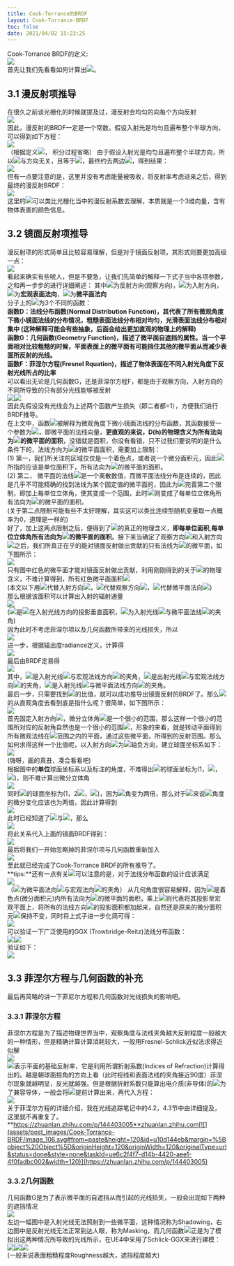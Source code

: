 ```yaml
---
title: Cook-Torrance的BRDF
layout: Cook-Torrance-BRDF
toc: false
date: 2021/04/02 15:23:25
---
```



Cook-Torrance BRDF的定义:<br />![](assets/post_images/Cook-Torrance-BRDF/image_000.svg#from=paste&height=44&id=u1f6096cf&margin=%5Bobject%20Object%5D&originHeight=44&originWidth=675&originalType=url&status=done&style=none&taskId=udac5ec80-f6f7-4012-958b-43f395591ff&width=675)<br />首先让我们先看看如何计算出![](assets/post_images/Cook-Torrance-BRDF/image_001.svg#from=paste&height=23&id=u653a67dd&margin=%5Bobject%20Object%5D&originHeight=23&originWidth=63&originalType=url&status=done&style=none&taskId=u5a2d08d2-390d-4bea-a1a4-b06e7339dd0&width=63)。
<a name="XKAM8"></a>
## **3.1 漫反射项推导**
在很久之前谈光栅化的时候就提及过，漫反射会均匀的向每个方向反射<br />![](assets/post_images/Cook-Torrance-BRDF/image_002.jpg#from=paste&height=383&id=u5a73d9de&margin=%5Bobject%20Object%5D&originHeight=383&originWidth=617&originalType=url&status=done&style=none&taskId=ub9550757-311a-43ba-9a91-98410a7b861&width=617)<br />因此，漫反射的BRDF一定是一个常数。假设入射光是均匀且遍布整个半球方向，可以得到如下方程：<br />![](assets/post_images/Cook-Torrance-BRDF/image_003.jpg#from=paste&height=261&id=u4adb0527&margin=%5Bobject%20Object%5D&originHeight=261&originWidth=840&originalType=url&status=done&style=none&taskId=u3829682d-e5a3-4a9c-ad35-04c08e61745&width=840)<br />（根据定义![](assets/post_images/Cook-Torrance-BRDF/image_004.svg#from=paste&height=23&id=uf7abef4b&margin=%5Bobject%20Object%5D&originHeight=23&originWidth=137&originalType=url&status=done&style=none&taskId=u97cac1da-3352-4542-ba99-db307a11830&width=137)， 积分过程省略） 由于假设入射光是均匀且遍布整个半球方向，所以![](assets/post_images/Cook-Torrance-BRDF/image_005.svg#from=paste&height=23&id=u7ffcba90&margin=%5Bobject%20Object%5D&originHeight=23&originWidth=21&originalType=url&status=done&style=none&taskId=ub3c6f941-f93b-4127-b266-6e2e44f669d&width=21)与方向无关，且等于![](assets/post_images/Cook-Torrance-BRDF/image_006.svg#from=paste&height=23&id=u85e8414b&margin=%5Bobject%20Object%5D&originHeight=23&originWidth=24&originalType=url&status=done&style=none&taskId=uc1baa105-9c17-47e6-a4aa-8f325ebf36c&width=24)，最终约去两边![](assets/post_images/Cook-Torrance-BRDF/image_007.svg#from=paste&height=20&id=uf94ccd9e&margin=%5Bobject%20Object%5D&originHeight=20&originWidth=14&originalType=url&status=done&style=none&taskId=ud7d5515c-625f-4429-a059-5998a307cf4&width=14)，得到结果：<br />![](assets/post_images/Cook-Torrance-BRDF/image_008.svg#from=paste&height=57&id=u6152c488&margin=%5Bobject%20Object%5D&originHeight=57&originWidth=675&originalType=url&status=done&style=none&taskId=u0e8479cf-65ba-4bd9-a04c-d566cd5c66f&width=675)<br />但有一点要注意的是，这里并没有考虑能量被吸收，将反射率考虑进来之后，得到最终的漫反射BRDF：<br />![](assets/post_images/Cook-Torrance-BRDF/image_009.svg#from=paste&height=54&id=u00c4a599&margin=%5Bobject%20Object%5D&originHeight=54&originWidth=675&originalType=url&status=done&style=none&taskId=u94796a54-97fe-4089-8652-01cd37b9f2c&width=675)<br />这里的![](assets/post_images/Cook-Torrance-BRDF/image_010.svg#from=paste&height=20&id=ubaa9c8d7&margin=%5Bobject%20Object%5D&originHeight=20&originWidth=11&originalType=url&status=done&style=none&taskId=u9ed945a7-d18f-440c-88a3-f36e1b9853a&width=11)可以类比光栅化当中的漫反射系数去理解，本质就是一个3维向量，含有物体表面的颜色信息。
<a name="YoFOT"></a>
## **3.2 镜面反射项推导**
漫反射项的形式简单且比较容易理解，但是对于镜面反射项，其形式则要更加高级一点：<br />![](assets/post_images/Cook-Torrance-BRDF/image_011.svg#from=paste&height=68&id=ub446b41a&margin=%5Bobject%20Object%5D&originHeight=68&originWidth=675&originalType=url&status=done&style=none&taskId=u6f5e5c5b-7b9f-4dcd-8cc9-45382254769&width=675)<br />看起来确实有些唬人，但是不要急，让我们先简单的解释一下式子当中各项参数，之和再一步步的进行详细阐述： 其中![](assets/post_images/Cook-Torrance-BRDF/image_012.svg#from=paste&height=15&id=u19fc8cb3&margin=%5Bobject%20Object%5D&originHeight=15&originWidth=10&originalType=url&status=done&style=none&taskId=u0aa36a34-67d6-46a4-a7a9-546d4da5d02&width=10)为反射方向(观察方向)，![](assets/post_images/Cook-Torrance-BRDF/image_013.svg#from=paste&height=20&id=u29652c75&margin=%5Bobject%20Object%5D&originHeight=20&originWidth=6&originalType=url&status=done&style=none&taskId=u4d9f2d7f-566b-4b21-9d11-b21e72be70d&width=6)为入射方向，![](assets/post_images/Cook-Torrance-BRDF/image_014.svg#from=paste&height=15&id=u762f01cf&margin=%5Bobject%20Object%5D&originHeight=15&originWidth=13&originalType=url&status=done&style=none&taskId=uaa5228aa-e424-41e6-b043-69f138bbd63&width=13)为**宏观表面法向**，![](assets/post_images/Cook-Torrance-BRDF/image_015.svg#from=paste&height=20&id=u3e9e3193&margin=%5Bobject%20Object%5D&originHeight=20&originWidth=12&originalType=url&status=done&style=none&taskId=ud9fca269-ad25-4084-8bbe-ba147900666&width=12)为**微平面法向**<br />分子上的![](assets/post_images/Cook-Torrance-BRDF/image_016.svg#from=paste&height=23&id=u82397aba&margin=%5Bobject%20Object%5D&originHeight=23&originWidth=68&originalType=url&status=done&style=none&taskId=ub78efde6-6563-4074-ac62-18a91bb96bd&width=68)为3个不同的函数：<br />**函数D：法线分布函数(Normal Distribution Function)，其代表了所有微观角度下微小镜面法线的分布情况，粗糙表面法线分布相对均匀，光滑表面法线分布相对集中 (这种解释可能会有些抽象，后面会给出更加直观的物理上的解释)**<br />**函数G：几何函数(Geometry Function)，描述了微平面自遮挡的属性。当一个平面相对比较粗糙的时候，平面表面上的微平面有可能挡住其他的微平面从而减少表面所反射的光线。**<br />**函数F：菲涅尔方程(Fresnel Rquation)，描述了物体表面在不同入射光角度下反射光线所占的比率**<br />可以看出无论是几何函数G，还是菲涅尔方程F，都是由于观察方向，入射方向的不同所导致的只有部分光线能够被反射<br />![](assets/post_images/Cook-Torrance-BRDF/image_017.svg#from=paste&height=45&id=u622aee9c&margin=%5Bobject%20Object%5D&originHeight=45&originWidth=675&originalType=url&status=done&style=none&taskId=uc55f9c37-063e-4cd3-9efc-26a77979327&width=675)![](assets/post_images/Cook-Torrance-BRDF/image_018.svg#from=paste&height=45&id=u1649bbb3&margin=%5Bobject%20Object%5D&originHeight=45&originWidth=675&originalType=url&status=done&style=none&taskId=u58549714-3fc8-44ba-8f6b-e9739521826&width=675)<br />因此先假设没有光线会为上述两个函数产生损失（即二者都=1），方便我们进行BRDF推导。<br />在上文中，函数![](assets/post_images/Cook-Torrance-BRDF/image_019.svg#from=paste&height=20&id=u4e6bcaf3&margin=%5Bobject%20Object%5D&originHeight=20&originWidth=17&originalType=url&status=done&style=none&taskId=uc4d924af-dc8b-46ad-aa92-1183dd25c0d&width=17)被解释为微观角度下微小镜面法线的分布函数，其函数接受一个参数为![](assets/post_images/Cook-Torrance-BRDF/image_020.svg#from=paste&height=20&id=ud4180fc2&margin=%5Bobject%20Object%5D&originHeight=20&originWidth=12&originalType=url&status=done&style=none&taskId=u614dabff-8849-44b9-addb-481b3b9662b&width=12)，即微平面的法线向量，**更直观的来说，D(h)的物理含义为所有法向为**![](assets/post_images/Cook-Torrance-BRDF/image_021.svg#from=paste&height=20&id=uaa99bc40&margin=%5Bobject%20Object%5D&originHeight=20&originWidth=12&originalType=url&status=done&style=none&taskId=u6d5adb96-6221-4c11-8d5e-d7a3716b99e&width=12)**的微平面的面积**，没错就是面积，你没有看错，只不过我们要说明的是什么条件下的，法线方向为![](assets/post_images/Cook-Torrance-BRDF/image_022.svg#from=paste&height=20&id=u09b05592&margin=%5Bobject%20Object%5D&originHeight=20&originWidth=12&originalType=url&status=done&style=none&taskId=u744cc614-794f-4ca1-aac0-68039218316&width=12)的微平面面积，需要加上限制：<br />(1) 第一，我们所关注的区域仅仅是一个着色点，或者说一个微分面积元，因此![](assets/post_images/Cook-Torrance-BRDF/image_023.svg#from=paste&height=26&id=u896d9440&margin=%5Bobject%20Object%5D&originHeight=26&originWidth=46&originalType=url&status=done&style=none&taskId=u931aee85-a38c-4667-a23d-e39866d99f4&width=46)所指的应该是单位面积下，所有法向为![](assets/post_images/Cook-Torrance-BRDF/image_024.svg#from=paste&height=20&id=u8ef475d2&margin=%5Bobject%20Object%5D&originHeight=20&originWidth=12&originalType=url&status=done&style=none&taskId=u1aab23fb-21a2-41a4-ad44-52245f1d2b2&width=12)的微平面的面积。<br />(2) 第二， 微平面的法线![](assets/post_images/Cook-Torrance-BRDF/image_025.svg#from=paste&height=20&id=uc1db05a7&margin=%5Bobject%20Object%5D&originHeight=20&originWidth=12&originalType=url&status=done&style=none&taskId=uea16520e-7b69-40b8-b6fa-34453bf6939&width=12)是一个离散数值，而微平面法线分布是连续的，因此是几乎不可能精确的找到法线为某个固定值的微平面的，因此为![](assets/post_images/Cook-Torrance-BRDF/image_026.svg#from=paste&height=26&id=u8b3bfd46&margin=%5Bobject%20Object%5D&originHeight=26&originWidth=46&originalType=url&status=done&style=none&taskId=ubd93c239-220f-4d3e-ad4c-b297a10bdb5&width=46)完善第二个限制，即加上每单位立体角，使其变成一个范围，此时![](assets/post_images/Cook-Torrance-BRDF/image_027.svg#from=paste&height=26&id=u7ae81139&margin=%5Bobject%20Object%5D&originHeight=26&originWidth=46&originalType=url&status=done&style=none&taskId=ud276b49a-2d8f-4f11-8945-c9d8d317d2b&width=46)则变成了每单位立体角所有法向为![](assets/post_images/Cook-Torrance-BRDF/image_028.svg#from=paste&height=20&id=u86d3351b&margin=%5Bobject%20Object%5D&originHeight=20&originWidth=12&originalType=url&status=done&style=none&taskId=u46d7377b-e25a-4b76-b5b7-d566f7e2836&width=12)的微平面的面积。<br />(关于第二点限制可能有些不太好理解，其实这可以类比连续型随机变量取一点概率为0，道理是一样的)<br />好了，加上这两点限制之后，便得到了![](assets/post_images/Cook-Torrance-BRDF/image_029.svg#from=paste&height=26&id=u7b903e31&margin=%5Bobject%20Object%5D&originHeight=26&originWidth=46&originalType=url&status=done&style=none&taskId=u0fc18995-ad4f-45b5-a623-6a977092842&width=46)的真正的物理含义，**即每单位面积,每单位立体角所有法向为**![](assets/post_images/Cook-Torrance-BRDF/image_030.svg#from=paste&height=20&id=u11b758db&margin=%5Bobject%20Object%5D&originHeight=20&originWidth=12&originalType=url&status=done&style=none&taskId=uf0b8d062-d4a4-48a2-aee4-02ee2ed033e&width=12)**的微平面的面积**。接下来当确定了观察方向![](assets/post_images/Cook-Torrance-BRDF/image_031.svg#from=paste&height=15&id=u1f1c7a05&margin=%5Bobject%20Object%5D&originHeight=15&originWidth=10&originalType=url&status=done&style=none&taskId=u9e6b3038-a66f-41ac-b4d0-c500e4f780d&width=10)和入射方向![](assets/post_images/Cook-Torrance-BRDF/image_032.svg#from=paste&height=20&id=u3446b9be&margin=%5Bobject%20Object%5D&originHeight=20&originWidth=6&originalType=url&status=done&style=none&taskId=u2a8b6a30-efca-46f0-8ea8-7531fde1660&width=6)之后，我们所真正在乎的能对镜面反射做出贡献的只有法线为![](assets/post_images/Cook-Torrance-BRDF/image_033.svg#from=paste&height=26&id=u360ed13d&margin=%5Bobject%20Object%5D&originHeight=26&originWidth=174&originalType=url&status=done&style=none&taskId=u67f6bdaa-3232-4dec-8c15-7edefd681a3&width=174)的微平面，如下图所示：<br />![](assets/post_images/Cook-Torrance-BRDF/image_034.jpeg#from=paste&height=203&id=ucbf0b9a9&margin=%5Bobject%20Object%5D&originHeight=203&originWidth=915&originalType=url&status=done&style=none&taskId=u7040579b-cc69-4e8f-ae68-0f366dd5432&width=915)<br />只有图中红色的微平面才能对镜面反射做出贡献，利用刚刚得到的关于![](assets/post_images/Cook-Torrance-BRDF/image_035.svg#from=paste&height=26&id=u576e6896&margin=%5Bobject%20Object%5D&originHeight=26&originWidth=46&originalType=url&status=done&style=none&taskId=u3f0dc219-ef89-4867-833d-e372ba86aa0&width=46)的物理含义，不难计算得到，所有红色微平面面积![](assets/post_images/Cook-Torrance-BRDF/image_036.svg#from=paste&height=26&id=u02ac6fad&margin=%5Bobject%20Object%5D&originHeight=26&originWidth=223&originalType=url&status=done&style=none&taskId=u6ad41389-ead5-4144-9ac6-799ebf80f70&width=223)<br />(本文以下用![](assets/post_images/Cook-Torrance-BRDF/image_037.svg#from=paste&height=18&id=u5f1f6bf9&margin=%5Bobject%20Object%5D&originHeight=18&originWidth=20&originalType=url&status=done&style=none&taskId=ue6a68a5c-3c87-401f-b1c4-646e09c78d8&width=20)代替入射方向![](assets/post_images/Cook-Torrance-BRDF/image_038.svg#from=paste&height=20&id=uf2219594&margin=%5Bobject%20Object%5D&originHeight=20&originWidth=6&originalType=url&status=done&style=none&taskId=ua294b6ee-a741-4c13-9de7-91f5923d83b&width=6)，![](assets/post_images/Cook-Torrance-BRDF/image_039.svg#from=paste&height=18&id=u223b1d12&margin=%5Bobject%20Object%5D&originHeight=18&originWidth=22&originalType=url&status=done&style=none&taskId=u17976c48-1932-4046-b592-e85592500fd&width=22)代替观察方向![](assets/post_images/Cook-Torrance-BRDF/image_040.svg#from=paste&height=15&id=uec90143f&margin=%5Bobject%20Object%5D&originHeight=15&originWidth=10&originalType=url&status=done&style=none&taskId=u863661e4-ba3c-44c8-a97c-fe470fa67df&width=10)，![](assets/post_images/Cook-Torrance-BRDF/image_041.svg#from=paste&height=18&id=u64fb4020&margin=%5Bobject%20Object%5D&originHeight=18&originWidth=24&originalType=url&status=done&style=none&taskId=uc6e34ddb-9972-4e98-a27f-cf8c68f5996&width=24)代替微平面法向![](assets/post_images/Cook-Torrance-BRDF/image_042.svg#from=paste&height=20&id=u952cdf9b&margin=%5Bobject%20Object%5D&originHeight=20&originWidth=12&originalType=url&status=done&style=none&taskId=uac7e9f03-58ce-47fa-a6df-2433094fb0e&width=12))<br />那么根据该面积可以计算出入射的辐射通量<br />![](assets/post_images/Cook-Torrance-BRDF/image_043.svg#from=paste&height=95&id=u2be57d99&margin=%5Bobject%20Object%5D&originHeight=95&originWidth=675&originalType=url&status=done&style=none&taskId=ufaf458e7-9785-4cf4-96b0-d48a15cd0af&width=675)<br />(![](assets/post_images/Cook-Torrance-BRDF/image_044.svg#from=paste&height=29&id=u73444e2d&margin=%5Bobject%20Object%5D&originHeight=29&originWidth=80&originalType=url&status=done&style=none&taskId=u228ac38d-bdf5-4a02-b33e-8ea905c60b2&width=80)是![](assets/post_images/Cook-Torrance-BRDF/image_045.svg#from=paste&height=26&id=u9197e6e0&margin=%5Bobject%20Object%5D&originHeight=26&originWidth=67&originalType=url&status=done&style=none&taskId=ub0fa703e-3fba-4b7c-8336-dbfce52d3f0&width=67)在入射光线方向的投影垂直面积，![](assets/post_images/Cook-Torrance-BRDF/image_046.svg#from=paste&height=23&id=ud279c92d&margin=%5Bobject%20Object%5D&originHeight=23&originWidth=20&originalType=url&status=done&style=none&taskId=u0de0326f-d16b-4917-85b6-4da189d890b&width=20)为入射光线![](assets/post_images/Cook-Torrance-BRDF/image_047.svg#from=paste&height=18&id=u32cb97f7&margin=%5Bobject%20Object%5D&originHeight=18&originWidth=20&originalType=url&status=done&style=none&taskId=ub813f240-8934-4846-8257-d14ddfddb1e&width=20)与微平面法线![](assets/post_images/Cook-Torrance-BRDF/image_048.svg#from=paste&height=18&id=ub334ea57&margin=%5Bobject%20Object%5D&originHeight=18&originWidth=24&originalType=url&status=done&style=none&taskId=u1e910778-b1c7-4d93-be20-78f0c36c8e5&width=24)的夹角)<br />因为此时不考虑菲涅尔项以及几何函数所带来的光线损失，所以<br />![](assets/post_images/Cook-Torrance-BRDF/image_049.svg#from=paste&height=44&id=ufcf3f559&margin=%5Bobject%20Object%5D&originHeight=44&originWidth=675&originalType=url&status=done&style=none&taskId=u8e073820-5875-4b29-bf9e-70d855ac98d&width=675)<br />进一步，根据辐出度radiance定义，计算得<br />![](assets/post_images/Cook-Torrance-BRDF/image_050.svg#from=paste&height=65&id=u43a35287&margin=%5Bobject%20Object%5D&originHeight=65&originWidth=675&originalType=url&status=done&style=none&taskId=u38580368-deed-4a86-a919-b960985232b&width=675)<br />最后由BRDF定易得<br />![](assets/post_images/Cook-Torrance-BRDF/image_051.svg#from=paste&height=68&id=uf0155597&margin=%5Bobject%20Object%5D&originHeight=68&originWidth=675&originalType=url&status=done&style=none&taskId=uef11399e-9d45-492d-ab8b-61174f81d74&width=675)<br />其中，![](assets/post_images/Cook-Torrance-BRDF/image_052.svg#from=paste&height=23&id=u5adbd982&margin=%5Bobject%20Object%5D&originHeight=23&originWidth=17&originalType=url&status=done&style=none&taskId=u7f874af5-0e7f-4570-9abe-c69088e4e73&width=17)是入射光线![](assets/post_images/Cook-Torrance-BRDF/image_053.svg#from=paste&height=18&id=ubada6e0b&margin=%5Bobject%20Object%5D&originHeight=18&originWidth=20&originalType=url&status=done&style=none&taskId=u57dc33f7-f09f-4200-869f-1c083d8f442&width=20)与宏观法线方向![](assets/post_images/Cook-Torrance-BRDF/image_054.svg#from=paste&height=15&id=ubf46313f&margin=%5Bobject%20Object%5D&originHeight=15&originWidth=13&originalType=url&status=done&style=none&taskId=u9e4d59b5-f631-4960-9920-2b105e9ee73&width=13)的夹角，![](assets/post_images/Cook-Torrance-BRDF/image_055.svg#from=paste&height=23&id=u59ee9ec2&margin=%5Bobject%20Object%5D&originHeight=23&originWidth=19&originalType=url&status=done&style=none&taskId=u8401fdf5-1ced-469c-9da9-227650336a7&width=19)是出射光线![](assets/post_images/Cook-Torrance-BRDF/image_056.svg#from=paste&height=18&id=ue668bdcc&margin=%5Bobject%20Object%5D&originHeight=18&originWidth=22&originalType=url&status=done&style=none&taskId=uf4baaa26-ad93-4631-9da5-4f5ade189d9&width=22)与宏观法线方向![](assets/post_images/Cook-Torrance-BRDF/image_057.svg#from=paste&height=15&id=uc1ca41a3&margin=%5Bobject%20Object%5D&originHeight=15&originWidth=13&originalType=url&status=done&style=none&taskId=ub49734a3-7497-4017-a29b-a193030e95a&width=13)的夹角，![](assets/post_images/Cook-Torrance-BRDF/image_058.svg#from=paste&height=23&id=u41c5adf2&margin=%5Bobject%20Object%5D&originHeight=23&originWidth=20&originalType=url&status=done&style=none&taskId=ua9a6c0f0-1331-4f88-aea6-0f549bf0964&width=20)是入射光线![](assets/post_images/Cook-Torrance-BRDF/image_059.svg#from=paste&height=18&id=u17bccd56&margin=%5Bobject%20Object%5D&originHeight=18&originWidth=20&originalType=url&status=done&style=none&taskId=u446e7c40-8a0a-4546-a6e7-eaccd3825e6&width=20)与微平面法线方向![](assets/post_images/Cook-Torrance-BRDF/image_060.svg#from=paste&height=18&id=ua0ca7b84&margin=%5Bobject%20Object%5D&originHeight=18&originWidth=24&originalType=url&status=done&style=none&taskId=ubfb37115-e132-4906-9da3-b67bbad760e&width=24)的夹角。<br />最后一步，只需要找到![](assets/post_images/Cook-Torrance-BRDF/image_061.svg#from=paste&height=26&id=u96ebdf3e&margin=%5Bobject%20Object%5D&originHeight=26&originWidth=78&originalType=url&status=done&style=none&taskId=u46c12d46-5127-4faa-9bb3-ad3db631412&width=78)的比值，就可以成功推导出镜面反射的BRDF了。那么![](assets/post_images/Cook-Torrance-BRDF/image_062.svg#from=paste&height=26&id=u4593518c&margin=%5Bobject%20Object%5D&originHeight=26&originWidth=78&originalType=url&status=done&style=none&taskId=u955a3c77-af7b-4696-8e52-5cb00cb684a&width=78)的从直观角度去看到底是指什么呢？很简单，如下图所示：<br />![](assets/post_images/Cook-Torrance-BRDF/image_063.jpeg#from=paste&height=434&id=u8b311ac9&margin=%5Bobject%20Object%5D&originHeight=434&originWidth=768&originalType=url&status=done&style=none&taskId=ub29ff17b-6e03-4eb3-a521-cd4c123e32f&width=768)<br />首先固定入射方向![](assets/post_images/Cook-Torrance-BRDF/image_064.svg#from=paste&height=18&id=ucfde2fc1&margin=%5Bobject%20Object%5D&originHeight=18&originWidth=20&originalType=url&status=done&style=none&taskId=u48ecb6dd-0222-4b93-a119-5a060a3890f&width=20)，微分立体角![](assets/post_images/Cook-Torrance-BRDF/image_065.svg#from=paste&height=23&id=u3f469000&margin=%5Bobject%20Object%5D&originHeight=23&originWidth=35&originalType=url&status=done&style=none&taskId=u87e24a62-422c-4655-a85d-53429855b63&width=35)是一个很小的范围，那么这样一个很小的范围所对应的反射角自然也是一个很小的范围![](assets/post_images/Cook-Torrance-BRDF/image_066.svg#from=paste&height=23&id=uedd1ed36&margin=%5Bobject%20Object%5D&originHeight=23&originWidth=33&originalType=url&status=done&style=none&taskId=u13d58571-361c-4fb4-8a88-2a52ba24201&width=33)，形象的来看，就是转动平面得到所有微观法线在![](assets/post_images/Cook-Torrance-BRDF/image_067.svg#from=paste&height=23&id=u4d5596dd&margin=%5Bobject%20Object%5D&originHeight=23&originWidth=35&originalType=url&status=done&style=none&taskId=ubc10c9c9-0faf-4b94-a80a-e5f4c394d58&width=35)范围之内的平面，通过这些微平面，所得到的反射范围。那么如何求得这样一个比值呢，以入射方向![](assets/post_images/Cook-Torrance-BRDF/image_068.svg#from=paste&height=18&id=u1a5e69f2&margin=%5Bobject%20Object%5D&originHeight=18&originWidth=20&originalType=url&status=done&style=none&taskId=u2cb5570f-0039-478c-8e46-2e771a736a9&width=20)为![](assets/post_images/Cook-Torrance-BRDF/image_069.svg#from=paste&height=15&id=u7288bf11&margin=%5Bobject%20Object%5D&originHeight=15&originWidth=10&originalType=url&status=done&style=none&taskId=ud7ff3d50-98e2-468c-afb8-a6149cdbad9&width=10)轴负方向，建立球面坐标系如下：<br />![](assets/post_images/Cook-Torrance-BRDF/image_070.jpeg#from=paste&height=694&id=ud2c8ebab&margin=%5Bobject%20Object%5D&originHeight=694&originWidth=717&originalType=url&status=done&style=none&taskId=u87d8b61f-3f96-4026-9dfc-50bf129586a&width=717)<br />(嗨呀，画的真丑，凑合看看吧)<br />根据图中的**单位**球面坐标系以及标注的角度，不难得出![](assets/post_images/Cook-Torrance-BRDF/image_071.svg#from=paste&height=18&id=u82618f4e&margin=%5Bobject%20Object%5D&originHeight=18&originWidth=24&originalType=url&status=done&style=none&taskId=u20872285-7e87-4b87-a8ef-2e3d780ee90&width=24)的球面坐标为(1，![](assets/post_images/Cook-Torrance-BRDF/image_072.svg#from=paste&height=23&id=ub64989d5&margin=%5Bobject%20Object%5D&originHeight=23&originWidth=20&originalType=url&status=done&style=none&taskId=u429d7204-00d1-4f4d-b7a3-dd84c0bd8d9&width=20)，![](assets/post_images/Cook-Torrance-BRDF/image_073.svg#from=paste&height=23&id=u8bd5d5ba&margin=%5Bobject%20Object%5D&originHeight=23&originWidth=12&originalType=url&status=done&style=none&taskId=ue888d34a-b25f-4c4e-ba0d-6a06bc4a1f6&width=12))，则不难计算出微分立体角<br />![](assets/post_images/Cook-Torrance-BRDF/image_074.svg#from=paste&height=23&id=ue05ee942&margin=%5Bobject%20Object%5D&originHeight=23&originWidth=168&originalType=url&status=done&style=none&taskId=u12ac507e-97a8-45b2-9228-f42443c10e0&width=168)<br />同时![](assets/post_images/Cook-Torrance-BRDF/image_075.svg#from=paste&height=18&id=u93f70d14&margin=%5Bobject%20Object%5D&originHeight=18&originWidth=22&originalType=url&status=done&style=none&taskId=u76be30ae-cf4b-4cac-ac8d-a9193fac966&width=22)的球面坐标为(1，2![](assets/post_images/Cook-Torrance-BRDF/image_076.svg#from=paste&height=23&id=uea8d82ad&margin=%5Bobject%20Object%5D&originHeight=23&originWidth=20&originalType=url&status=done&style=none&taskId=u1a6e2986-4df3-4732-96bf-219f10bff3e&width=20)，![](assets/post_images/Cook-Torrance-BRDF/image_077.svg#from=paste&height=23&id=u2c83b7c2&margin=%5Bobject%20Object%5D&originHeight=23&originWidth=12&originalType=url&status=done&style=none&taskId=uac8a5ce5-4a71-4024-8ad7-638cde96e2a&width=12))，因为![](assets/post_images/Cook-Torrance-BRDF/image_078.svg#from=paste&height=20&id=u48c8d1a2&margin=%5Bobject%20Object%5D&originHeight=20&originWidth=10&originalType=url&status=done&style=none&taskId=u9dfaae3e-5ee7-4a41-b146-530ba3d2ca4&width=10)角变为两倍，那么对于![](assets/post_images/Cook-Torrance-BRDF/image_079.svg#from=paste&height=18&id=u380fbfc4&margin=%5Bobject%20Object%5D&originHeight=18&originWidth=22&originalType=url&status=done&style=none&taskId=uc96fd74b-71a6-4280-91af-f2d5afca108&width=22)来说![](assets/post_images/Cook-Torrance-BRDF/image_080.svg#from=paste&height=20&id=ue1ad77dc&margin=%5Bobject%20Object%5D&originHeight=20&originWidth=10&originalType=url&status=done&style=none&taskId=uad9d05e4-b55a-45e1-a93c-134bf1eb2c6&width=10)角度的微分变化应该也为两倍，因此计算得到<br />![](assets/post_images/Cook-Torrance-BRDF/image_081.svg#from=paste&height=23&id=ud32a9b27&margin=%5Bobject%20Object%5D&originHeight=23&originWidth=419&originalType=url&status=done&style=none&taskId=u21418cda-baf8-4e62-a3b3-b6986432592&width=419)<br />此时已经知道了![](assets/post_images/Cook-Torrance-BRDF/image_082.svg#from=paste&height=23&id=ue6d56396&margin=%5Bobject%20Object%5D&originHeight=23&originWidth=35&originalType=url&status=done&style=none&taskId=u5227ffa9-ce6d-43d3-903e-b041842d5d3&width=35)与![](assets/post_images/Cook-Torrance-BRDF/image_083.svg#from=paste&height=23&id=u8c43fe24&margin=%5Bobject%20Object%5D&originHeight=23&originWidth=33&originalType=url&status=done&style=none&taskId=u594429e0-965b-4026-b14e-285f38215a2&width=33)，那么<br />![](assets/post_images/Cook-Torrance-BRDF/image_084.svg#from=paste&height=62&id=u7a6e7766&margin=%5Bobject%20Object%5D&originHeight=62&originWidth=675&originalType=url&status=done&style=none&taskId=u464727f2-6a35-4766-8324-36b6b97c480&width=675)<br />将此关系代入上面的镜面BRDF得到：<br />![](assets/post_images/Cook-Torrance-BRDF/image_085.svg#from=paste&height=65&id=u74e3ad68&margin=%5Bobject%20Object%5D&originHeight=65&originWidth=675&originalType=url&status=done&style=none&taskId=u2ad1f399-8e45-4dae-80d9-a9769ebdc17&width=675)<br />最后将我们一开始忽略掉的菲涅尔项与几何函数重新加入<br />![](assets/post_images/Cook-Torrance-BRDF/image_086.svg#from=paste&height=65&id=u2b7939e9&margin=%5Bobject%20Object%5D&originHeight=65&originWidth=675&originalType=url&status=done&style=none&taskId=ud15de48e-7ab5-4879-aa11-43cb9ac871a&width=675)<br />至此就已经完成了Cook-Torrance BRDF的所有推导了。<br />**tips:**还有一点有关![](assets/post_images/Cook-Torrance-BRDF/image_087.svg#from=paste&height=26&id=uaf9f5976&margin=%5Bobject%20Object%5D&originHeight=26&originWidth=46&originalType=url&status=done&style=none&taskId=uaed4683e-800b-4e2f-accf-2bf6d7bd6a0&width=46)可以注意的是，对于法线分布函数的设计应该满足<br />![](assets/post_images/Cook-Torrance-BRDF/image_088.svg#from=paste&height=60&id=u6e0028d6&margin=%5Bobject%20Object%5D&originHeight=60&originWidth=675&originalType=url&status=done&style=none&taskId=ue6c6774f-31e6-4672-a41d-c9021b568ad&width=675)<br />（![](assets/post_images/Cook-Torrance-BRDF/image_089.svg#from=paste&height=20&id=udb79940e&margin=%5Bobject%20Object%5D&originHeight=20&originWidth=10&originalType=url&status=done&style=none&taskId=uaf0c2b74-2db9-4ca8-b3f2-26600baeadf&width=10)为微平面法向![](assets/post_images/Cook-Torrance-BRDF/image_090.svg#from=paste&height=18&id=u64fe1b7a&margin=%5Bobject%20Object%5D&originHeight=18&originWidth=24&originalType=url&status=done&style=none&taskId=uda5ead86-a68d-4307-a71c-a8fb8ab37a2&width=24)与宏观法向![](assets/post_images/Cook-Torrance-BRDF/image_091.svg#from=paste&height=15&id=u7005b005&margin=%5Bobject%20Object%5D&originHeight=15&originWidth=13&originalType=url&status=done&style=none&taskId=u9ab9a2b6-0a6a-489c-9517-5cdcee1901e&width=13)的夹角） 从几何角度很容易解释，因为![](assets/post_images/Cook-Torrance-BRDF/image_092.svg#from=paste&height=26&id=u6c51eed6&margin=%5Bobject%20Object%5D&originHeight=26&originWidth=118&originalType=url&status=done&style=none&taskId=u9736aac9-7467-49e5-a208-df827a6ef27&width=118)是着色点(微分面积元)内所有法向为![](assets/post_images/Cook-Torrance-BRDF/image_093.svg#from=paste&height=20&id=u615464fa&margin=%5Bobject%20Object%5D&originHeight=20&originWidth=12&originalType=url&status=done&style=none&taskId=ua7d087f1-79b6-4571-a769-5dabddc3d0a&width=12)的微平面的面积，乘上![](assets/post_images/Cook-Torrance-BRDF/image_094.svg#from=paste&height=20&id=u1acef715&margin=%5Bobject%20Object%5D&originHeight=20&originWidth=39&originalType=url&status=done&style=none&taskId=u7a681052-22b0-4487-8043-0195a387a18&width=39)则代表将其投影至宏观平面上，将所有的法线方向![](assets/post_images/Cook-Torrance-BRDF/image_095.svg#from=paste&height=18&id=ue5951763&margin=%5Bobject%20Object%5D&originHeight=18&originWidth=24&originalType=url&status=done&style=none&taskId=u6360e1a9-024f-4918-8f77-039d5c49ce8&width=24)的投影面积都加起来，自然还是原来的微分面积元![](assets/post_images/Cook-Torrance-BRDF/image_096.svg#from=paste&height=20&id=ubd58d936&margin=%5Bobject%20Object%5D&originHeight=20&originWidth=27&originalType=url&status=done&style=none&taskId=u011ae27d-852d-47cb-baf0-dce8aad8e5b&width=27)保持不变，同时将上式子进一步化简可得：<br />![](assets/post_images/Cook-Torrance-BRDF/image_097.svg#from=paste&height=60&id=uecffb03b&margin=%5Bobject%20Object%5D&originHeight=60&originWidth=675&originalType=url&status=done&style=none&taskId=u057845c6-52c1-4a2e-ad9a-26e5d5947e6&width=675)<br />可以验证一下广泛使用的GGX (Trowbridge-Reitz)法线分布函数：<br />![](assets/post_images/Cook-Torrance-BRDF/image_098.svg#from=paste&height=48&id=ub06d7f99&margin=%5Bobject%20Object%5D&originHeight=48&originWidth=675&originalType=url&status=done&style=none&taskId=ua22216fe-8b04-4bb0-915d-08707bad808&width=675)![](assets/post_images/Cook-Torrance-BRDF/image_099.svg#from=paste&height=89&id=u8356b9cd&margin=%5Bobject%20Object%5D&originHeight=89&originWidth=675&originalType=url&status=done&style=none&taskId=ud5a25518-8c35-49a3-8bc5-cc16c02754d&width=675)<br />验证如下：<br />![](assets/post_images/Cook-Torrance-BRDF/image_100.svg#from=paste&height=368&id=uce17af15&margin=%5Bobject%20Object%5D&originHeight=368&originWidth=675&originalType=url&status=done&style=none&taskId=u3514e698-2ce4-435e-a212-5e57255ebc0&width=675)
<a name="gkvzQ"></a>
## **3.3 菲涅尔方程与几何函数的补充**
最后再简略的讲一下菲尼尔方程和几何函数对光线损失的影响吧。
<a name="r41wW"></a>
### **3.3.1 菲涅尔方程**
菲涅尔方程是为了描述物理世界当中，观察角度与法线夹角越大反射程度一般越大的一种情形，但是精确计算计算消耗较大，一般用Fresnel-Schlick近似法求得近似解<br />![](assets/post_images/Cook-Torrance-BRDF/image_101.svg#from=paste&height=48&id=u275cb674&margin=%5Bobject%20Object%5D&originHeight=48&originWidth=675&originalType=url&status=done&style=none&taskId=ud759bc36-6036-4e76-9af2-4e9bac93a26&width=675)<br />![](assets/post_images/Cook-Torrance-BRDF/image_102.svg#from=paste&height=23&id=u8579b998&margin=%5Bobject%20Object%5D&originHeight=23&originWidth=23&originalType=url&status=done&style=none&taskId=ue8f29765-0b17-42bc-bb62-cde582239a2&width=23)表示平面的基础反射率，它是利用所谓折射系数(Indices of Refraction)计算得出的。越是朝球面掠角的方向上看（此时视线和表面法线的夹角接近90度）菲涅尔现象就越明显，反光就越强。但是根据折射系数只能算出电介质(非导体)的![](assets/post_images/Cook-Torrance-BRDF/image_103.svg#from=paste&height=23&id=u72772f63&margin=%5Bobject%20Object%5D&originHeight=23&originWidth=23&originalType=url&status=done&style=none&taskId=u784ed1e0-5eb8-4610-aca1-03ff619ff5b&width=23)为了兼容导体，一般会将![](assets/post_images/Cook-Torrance-BRDF/image_104.svg#from=paste&height=23&id=u5acc1d0a&margin=%5Bobject%20Object%5D&originHeight=23&originWidth=23&originalType=url&status=done&style=none&taskId=u6620d40a-ef01-47ad-b74c-757aad02b69&width=23)提前计算出来，再代入方程：<br />![](assets/post_images/Cook-Torrance-BRDF/image_105.jpg#from=paste&height=453&id=u1729e6a7&margin=%5Bobject%20Object%5D&originHeight=453&originWidth=1091&originalType=url&status=done&style=none&taskId=ucae89221-e43f-4596-9e5b-b7fe284a510&width=1091)<br />关于菲涅尔方程的详细介绍，我在光线追踪笔记中的4.2，4.3节中由详细提及，这里就不再重复了。<br />**https://zhuanlan.zhihu.com/p/144403005**zhuanlan.zhihu.com[![](assets/post_images/Cook-Torrance-BRDF/image_106.svg#from=paste&height=120&id=u10d144eb&margin=%5Bobject%20Object%5D&originHeight=120&originWidth=120&originalType=url&status=done&style=none&taskId=ue6c2f4f7-d14b-4420-aee1-4f0fadbc002&width=120)](https://zhuanlan.zhihu.com/p/144403005)
<a name="N6ZZQ"></a>
### **3.3.2几何函数**
几何函数G是为了表示微平面的自遮挡从而引起的光线损失，一般会出现如下两种的遮挡情况<br />![](assets/post_images/Cook-Torrance-BRDF/image_107.jpg#from=paste&height=284&id=u5ff07eb7&margin=%5Bobject%20Object%5D&originHeight=284&originWidth=847&originalType=url&status=done&style=none&taskId=u2a6eea68-581f-498a-8102-1285d0e3952&width=847)<br />左边一幅图中是入射光线无法照射到一些微平面，这种情况称为Shadowing，右边图中是反射光线无法正常到达人眼，称为Masking，而几何函数![](assets/post_images/Cook-Torrance-BRDF/image_108.svg#from=paste&height=20&id=uf6173422&margin=%5Bobject%20Object%5D&originHeight=20&originWidth=16&originalType=url&status=done&style=none&taskId=u0f7c22d7-f9d1-456a-9a93-aa7844dffe4&width=16)正是为了模拟出这两种情况所导致的光线所示，在UE4中采用了Schlick-GGX来进行建模：<br />![](assets/post_images/Cook-Torrance-BRDF/image_109.svg#from=paste&height=63&id=u17a7291e&margin=%5Bobject%20Object%5D&originHeight=63&originWidth=675&originalType=url&status=done&style=none&taskId=u2e79dc45-a861-4682-b63a-fa63cc2a409&width=675)![](assets/post_images/Cook-Torrance-BRDF/image_110.svg#from=paste&height=59&id=u7c33c5be&margin=%5Bobject%20Object%5D&originHeight=59&originWidth=675&originalType=url&status=done&style=none&taskId=u34f1f161-fd92-4ad3-b6c1-f2263a7be7a&width=675)![](assets/post_images/Cook-Torrance-BRDF/image_111.svg#from=paste&height=45&id=uf3287aaa&margin=%5Bobject%20Object%5D&originHeight=45&originWidth=675&originalType=url&status=done&style=none&taskId=u497cf7b4-1d82-4084-8d2b-f9acf7fc0fb&width=675)<br />(一般来说表面粗糙程度Roughness越大，遮挡程度越大)
